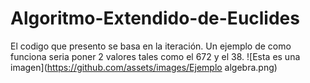 # Algoritmo-Extendido-de-Euclides
El codigo que presento se basa en la iteración.
Un ejemplo de como funciona seria poner 2 valores tales como el 672 y el 38.
![Esta es una imagen](https://github.com/assets/images/Ejemplo algebra.png)
